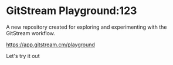 # GitStream Playground:123

A new repository created for exploring and experimenting with the GitStream workflow.

https://app.gitstream.cm/playground

Let's try it out
